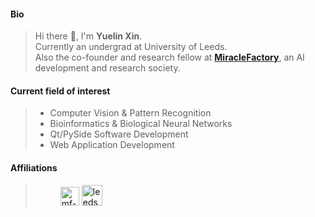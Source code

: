 #### Bio
> Hi there 👋, I'm **Yuelin Xin**.  
> Currently an undergrad at University of Leeds.  
> Also the co-founder and research fellow at [**MiracleFactory**](https://miraclefactory.co/), an AI development and research society.  

#### Current field of interest
> * Computer Vision & Pattern Recognition  
> * Bioinformatics & Biological Neural Networks  
> * Qt/PySide Software Development  
> * Web Application Development

#### Affiliations
> <figure>
> <a href='https://miraclefactory.co/' target='_blank'><img style='height: 30px;' alt="mf-trans" src="https://user-images.githubusercontent.com/89094576/175247062-7e328391-2210-471b-9067-bd7f0cd53bf5.png"></a>
> <a href='https://www.leeds.ac.uk/' target='_blank'><img style='height: 33px;' alt="leeds" src="https://user-images.githubusercontent.com/89094576/175244550-e835b596-5bf0-4b39-81f6-61550ba5f844.png"></a>
> </figure>
